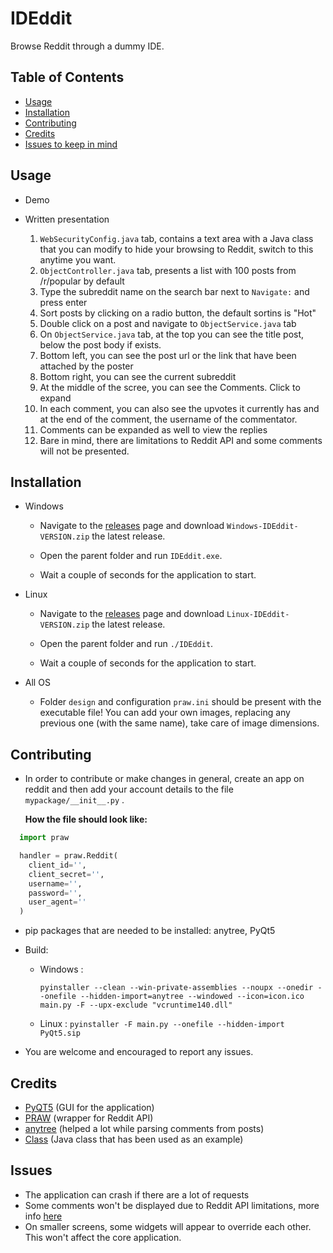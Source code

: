 # IDEddit
Browse Reddit through a dummy IDE. 

## Table of Contents
* [Usage](#usage)
* [Installation](#installation)
* [Contributing](#contributing)
* [Credits](#credits)
* [Issues to keep in mind](#issues)


## Usage

* Demo

* Written presentation
  1. ```WebSecurityConfig.java``` tab, contains a text area with a Java class that you can modify to hide your browsing to Reddit, switch to this anytime you want.
  2. ```ObjectController.java``` tab, presents a list with 100 posts from /r/popular by default
  3. Type the subreddit name on the search bar next to ```Navigate:``` and press enter
  4. Sort posts by clicking on a radio button, the default sortins is "Hot"
  5. Double click on a post and navigate to ```ObjectService.java``` tab
  6. On ```ObjectService.java``` tab, at the top you can see the title post, below the post body if exists. 
  7. Bottom left, you can see the post url or the link that have been attached by the poster
  8. Bottom right, you can see the current subreddit
  9. At the middle of the scree, you can see the Comments. Click to expand
  10. In each comment, you can also see the upvotes it currently has and at the end of the comment, the username of the commentator.
  11. Comments can be expanded as well to view the replies
  12. Bare in mind, there are limitations to Reddit API and some comments will not be presented.

## Installation
       
* Windows
   * Navigate to the [releases] page and download ```Windows-IDEddit-VERSION.zip``` the latest release.


   * Open the parent folder and run ```IDEddit.exe```.


   * Wait a couple of seconds for the application to start.
       
* Linux
   * Navigate to the [releases] page and download ```Linux-IDEddit-VERSION.zip``` the latest release.


   * Open the parent folder and run ```./IDEddit```.


   * Wait a couple of seconds for the application to start.
       
* All OS
   * Folder ```design``` and configuration ```praw.ini``` should be present with the executable file! You can add your own images, replacing any previous one (with the same name), take care of image dimensions.       
       
## Contributing
  * In order to contribute or make changes in general, create an app on reddit and then add your account details to the file ```mypackage/__init__.py``` .
  
     **How the file should look like:**
   ```python
     import praw

     handler = praw.Reddit(
       client_id='',
       client_secret='',
       username='',
       password='',
       user_agent=''
     )
   ```
   
   * pip packages that are needed to be installed: anytree, PyQt5
   * Build:
     * Windows : 
         ``` 
         pyinstaller --clean --win-private-assemblies --noupx --onedir --onefile --hidden-import=anytree --windowed --icon=icon.ico main.py -F --upx-exclude "vcruntime140.dll"
         ```

     * Linux : ```pyinstaller -F main.py --onefile --hidden-import PyQt5.sip```
   
   
   
  * You are welcome and encouraged to report any issues.
  
  
  
  
## Credits
  * [PyQT5] (GUI for the application)
  * [PRAW] (wrapper for Reddit API) 
  * [anytree] (helped a lot while parsing comments from posts) 
  * [Class] (Java class that has been used as an example)
  
  
  
  
  
## Issues
  * The application can crash if there are a lot of requests 
  * Some comments won't be displayed due to Reddit API limitations, more info [here] 
  * On smaller screens, some widgets will appear to override each other. This won't affect the core application.

[//]: #
   [PyQT5]: <https://github.com/baoboa/pyqt5>
   [PRAW]: <https://github.com/praw-dev/praw>
   [anytree]: <https://github.com/c0fec0de/anytree>
   [here]: <https://github.com/praw-dev/praw/issues/1043#issuecomment-471233284>
   [releases]: <https://github.com/mpapd/IDEddit/releases>
   [Class]:                    <https://github.com/openjdk/jdk/blob/master/src/java.desktop/windows/classes/com/sun/java/swing/plaf/windows/AnimationController.java>
 
